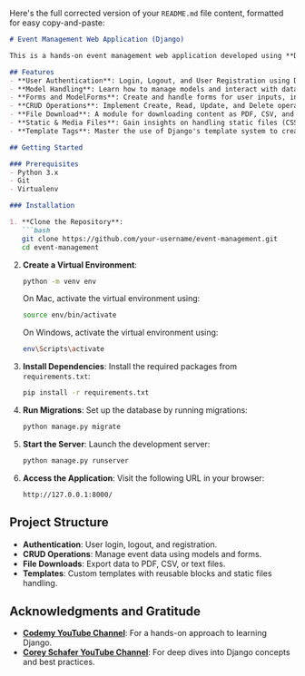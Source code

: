 Here's the full corrected version of your `README.md` file content, formatted for easy copy-and-paste:

```markdown
# Event Management Web Application (Django)

This is a hands-on event management web application developed using **Django**, intended to provide a deep understanding of Django's architecture and how to build web applications using its features.

## Features
- **User Authentication**: Login, Logout, and User Registration using Django's built-in authentication system.
- **Model Handling**: Learn how to manage models and interact with databases efficiently.
- **Forms and ModelForms**: Create and handle forms for user inputs, including custom user forms extending Django's `User` model.
- **CRUD Operations**: Implement Create, Read, Update, and Delete operations on table contents for better comprehension of Django's ORM.
- **File Download**: A module for downloading content as PDF, CSV, and text files.
- **Static & Media Files**: Gain insights on handling static files (CSS, JS) and media files (images, documents).
- **Template Tags**: Master the use of Django's template system to create dynamic and reusable HTML.

## Getting Started

### Prerequisites
- Python 3.x
- Git
- Virtualenv

### Installation

1. **Clone the Repository**:
   ```bash
   git clone https://github.com/your-username/event-management.git
   cd event-management
   ```

2. **Create a Virtual Environment**:
   ```bash
   python -m venv env
   ```

   On Mac, activate the virtual environment using:
   ```bash
   source env/bin/activate
   ```

   On Windows, activate the virtual environment using:
   ```bash
   env\Scripts\activate
   ```

3. **Install Dependencies**:
   Install the required packages from `requirements.txt`:
   ```bash
   pip install -r requirements.txt
   ```

4. **Run Migrations**:
   Set up the database by running migrations:
   ```bash
   python manage.py migrate
   ```

5. **Start the Server**:
   Launch the development server:
   ```bash
   python manage.py runserver
   ```

6. **Access the Application**:
   Visit the following URL in your browser:
   ```
   http://127.0.0.1:8000/
   ```

## Project Structure

- **Authentication**: User login, logout, and registration.
- **CRUD Operations**: Manage event data using models and forms.
- **File Downloads**: Export data to PDF, CSV, or text files.
- **Templates**: Custom templates with reusable blocks and static files handling.

## Acknowledgments and Gratitude

- **[Codemy YouTube Channel](https://www.youtube.com/c/Codemycom)**: For a hands-on approach to learning Django.
- **[Corey Schafer YouTube Channel](https://www.youtube.com/c/Coreyms)**: For deep dives into Django concepts and best practices.
```
